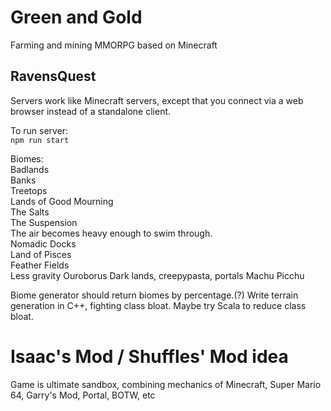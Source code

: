 # Green and Gold  

Farming and mining MMORPG based on Minecraft  

## RavensQuest  

Servers work like Minecraft servers, except that you connect via a web browser instead of a standalone client.  

To run server:  
`npm run start`  

Biomes:  
Badlands  
Banks  
Treetops  
Lands of Good Mourning  
The Salts  
The Suspension  
  The air becomes heavy enough to swim through.  
Nomadic Docks  
Land of Pisces  
Feather Fields  
  Less gravity
Ouroborus
  Dark lands, creepypasta, portals
Machu Picchu  


Biome generator should return biomes by percentage.(?)
Write terrain generation in C++, fighting class bloat.
Maybe try Scala to reduce class bloat.


# Isaac's Mod / Shuffles' Mod idea  
Game is ultimate sandbox, combining mechanics of Minecraft, 
Super Mario 64, Garry's Mod, Portal, BOTW, etc
